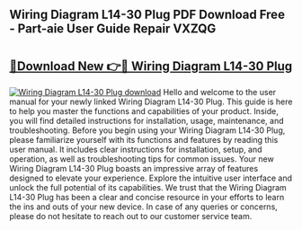 ## Wiring Diagram L14-30 Plug PDF Download Free - Part-aie User Guide Repair VXZQG

# <h2><a href="http://dfl7g7.blite.top/?on=Wiring+Diagram+L14-30+Plug">🔗Download New 👉🔴 Wiring Diagram L14-30 Plug</a></h2>

[![Wiring Diagram L14-30 Plug download](https://i.imgur.com/lujVjoI.png)](http://dfl7g7.blite.top/?on=Wiring+Diagram+L14-30+Plug)
Hello and welcome to the user manual for your newly linked Wiring Diagram L14-30 Plug. This guide is here to help you master the functions and capabilities of your product. Inside, you will find detailed instructions for installation, usage, maintenance, and troubleshooting. Before you begin using your Wiring Diagram L14-30 Plug, please familiarize yourself with its functions and features by reading this user manual. It includes clear instructions for installation, setup, and operation, as well as troubleshooting tips for common issues. Your new Wiring Diagram L14-30 Plug boasts an impressive array of features designed to elevate your experience. Explore the intuitive user interface and unlock the full potential of its capabilities. We trust that the Wiring Diagram L14-30 Plug has been a clear and concise resource in your efforts to learn the ins and outs of your new device. In case of any queries or concerns, please do not hesitate to reach out to our customer service team.
